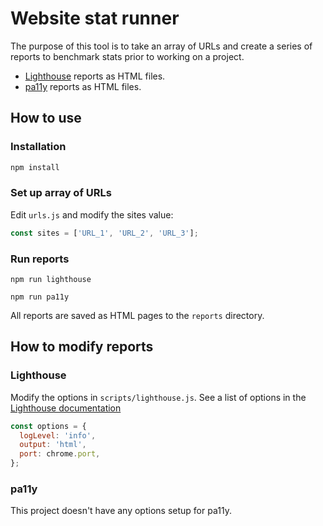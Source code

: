 # Website stat runner

The purpose of this tool is to take an array of URLs and create a series of reports to benchmark stats prior to working on a project.

* [Lighthouse](https://github.com/GoogleChrome/lighthouse/tree/main) reports as HTML files.
* [pa11y](https://github.com/pa11y/pa11y) reports as HTML files.

## How to use

### Installation

``` bash
npm install
```

### Set up array of URLs

Edit `urls.js` and modify the sites value:

``` js
const sites = ['URL_1', 'URL_2', 'URL_3'];
```

### Run reports

``` node
npm run lighthouse
```

``` node
npm run pa11y
```

All reports are saved as HTML pages to the `reports` directory.

## How to modify reports

### Lighthouse

Modify the options in `scripts/lighthouse.js`. See a list of options in the [Lighthouse documentation](https://github.com/GoogleChrome/lighthouse/tree/main?tab=readme-ov-file#cli-options)

``` js
const options = {
  logLevel: 'info',
  output: 'html',
  port: chrome.port,
};
```

### pa11y

This project doesn't have any options setup for pa11y.
